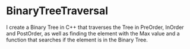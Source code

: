 # BinaryTreeTraversal
I create a Binary Tree in C++ that traverses the Tree in PreOrder, InOrder and PostOrder, as well as finding the element with the Max value and a function that searches if the element is in the Binary Tree.
